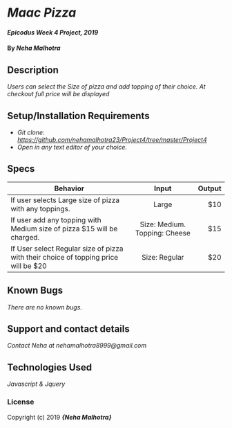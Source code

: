 # _Maac Pizza_

#### _Epicodus Week 4 Project, 2019_

#### By _**Neha Malhotra**_

## Description

_Users can select the Size of pizza and add topping of their choice. At checkout full price will be displayed_

## Setup/Installation Requirements

* _Git clone: https://github.com/nehamalhotra23/Project4/tree/master/Project4_
* _Open in any text editor of your choice._


## Specs
| Behavior | Input | Output |
| ------------- |:-------------:| -----:|
| If user selects Large size of pizza with any toppings.  |  Large | $10  |
| If user add any topping with Medium size of pizza $15 will be charged. | Size: Medium. Topping: Cheese | $15|
| If User select Regular size of pizza with their choice of topping price will be $20 | Size: Regular| $20 |

## Known Bugs

_There are no known bugs._

## Support and contact details

_Contact Neha at nehamalhotra8999@gmail.com_

## Technologies Used

_Javascript & Jquery_

### License

Copyright (c) 2019 **_{Neha Malhotra}_**
